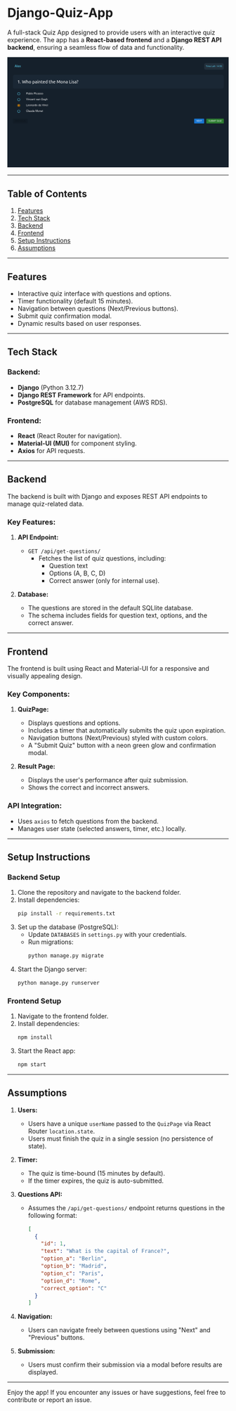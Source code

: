 # Django-Quiz-App

A full-stack Quiz App designed to provide users with an interactive quiz experience. The app has a **React-based frontend** and a **Django REST API backend**, ensuring a seamless flow of data and functionality.

![alt text](image.png)

---

## Table of Contents

1. [Features](#features)
2. [Tech Stack](#tech-stack)
3. [Backend](#backend)
4. [Frontend](#frontend)
5. [Setup Instructions](#setup-instructions)
6. [Assumptions](#assumptions)

---

## Features

- Interactive quiz interface with questions and options.
- Timer functionality (default 15 minutes).
- Navigation between questions (Next/Previous buttons).
- Submit quiz confirmation modal.
- Dynamic results based on user responses.

---

## Tech Stack

### Backend:
- **Django** (Python 3.12.7)
- **Django REST Framework** for API endpoints.
- **PostgreSQL** for database management (AWS RDS).

### Frontend:
- **React** (React Router for navigation).
- **Material-UI (MUI)** for component styling.
- **Axios** for API requests.

---

## Backend

The backend is built with Django and exposes REST API endpoints to manage quiz-related data.

### Key Features:
1. **API Endpoint:**
   - `GET /api/get-questions/`
     - Fetches the list of quiz questions, including:
       - Question text
       - Options (A, B, C, D)
       - Correct answer (only for internal use).

2. **Database:**
   - The questions are stored in the default SQLlite database.
   - The schema includes fields for question text, options, and the correct answer.

---

## Frontend

The frontend is built using React and Material-UI for a responsive and visually appealing design.

### Key Components:
1. **QuizPage:**
   - Displays questions and options.
   - Includes a timer that automatically submits the quiz upon expiration.
   - Navigation buttons (Next/Previous) styled with custom colors.
   - A "Submit Quiz" button with a neon green glow and confirmation modal.

2. **Result Page:**
   - Displays the user's performance after quiz submission.
   - Shows the correct and incorrect answers.

### API Integration:
- Uses `axios` to fetch questions from the backend.
- Manages user state (selected answers, timer, etc.) locally.

---

## Setup Instructions

### Backend Setup
1. Clone the repository and navigate to the backend folder.
2. Install dependencies:
   ```bash
   pip install -r requirements.txt
   ```
3. Set up the database (PostgreSQL):
   - Update `DATABASES` in `settings.py` with your credentials.
   - Run migrations:
     ```bash
     python manage.py migrate
     ```
4. Start the Django server:
   ```bash
   python manage.py runserver
   ```

### Frontend Setup
1. Navigate to the frontend folder.
2. Install dependencies:
   ```bash
   npm install
   ```
3. Start the React app:
   ```bash
   npm start
   ```

---

## Assumptions

1. **Users:**
   - Users have a unique `userName` passed to the `QuizPage` via React Router `location.state`.
   - Users must finish the quiz in a single session (no persistence of state).

2. **Timer:**
   - The quiz is time-bound (15 minutes by default).
   - If the timer expires, the quiz is auto-submitted.

3. **Questions API:**
   - Assumes the `/api/get-questions/` endpoint returns questions in the following format:
     ```json
     [
       {
         "id": 1,
         "text": "What is the capital of France?",
         "option_a": "Berlin",
         "option_b": "Madrid",
         "option_c": "Paris",
         "option_d": "Rome",
         "correct_option": "C"
       }
     ]
     ```

4. **Navigation:**
   - Users can navigate freely between questions using "Next" and "Previous" buttons.

5. **Submission:**
   - Users must confirm their submission via a modal before results are displayed.

---

Enjoy the app! If you encounter any issues or have suggestions, feel free to contribute or report an issue.

